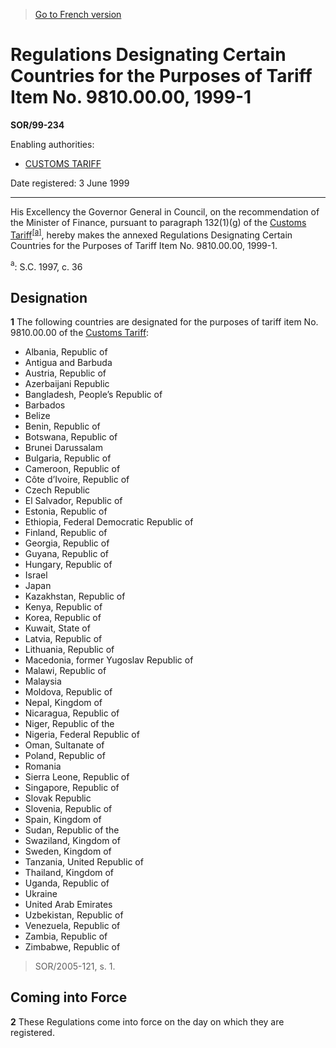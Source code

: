 > [Go to French version](/fr/Règlements/Décrets,%20ordonnances%20et%20règlements%20statutaires/99/234.md)

# Regulations Designating Certain Countries for the Purposes of Tariff Item No. 9810.00.00, 1999-1

**SOR/99-234**

Enabling authorities: 
- [CUSTOMS TARIFF](/en/Acts/Statutes%20of%20Canada/1997/c.%2036.md)

Date registered: 3 June 1999

----------

His Excellency the Governor General in Council, on the recommendation of the Minister of Finance, pursuant to paragraph 132(1)(g) of the [Customs Tariff](/en/Acts/Statutes%20of%20Canada/1997/c.%2036.md)<sup><a href='#footnotea_e'>[a]</a></sup>, hereby makes the annexed Regulations Designating Certain Countries for the Purposes of Tariff Item No. 9810.00.00, 1999-1.

<a name='footnotea_e'><sup>a</sup></a>: S.C. 1997, c. 36<br />




## Designation


**1** The following countries are designated for the purposes of tariff item No. 9810.00.00 of the [Customs Tariff](/en/Acts/Statutes%20of%20Canada/1997/c.%2036.md):
- Albania, Republic of
- Antigua and Barbuda
- Austria, Republic of
- Azerbaijani Republic
- Bangladesh, People’s Republic of
- Barbados
- Belize
- Benin, Republic of
- Botswana, Republic of
- Brunei Darussalam
- Bulgaria, Republic of
- Cameroon, Republic of
- Côte d’Ivoire, Republic of
- Czech Republic
- El Salvador, Republic of
- Estonia, Republic of
- Ethiopia, Federal Democratic Republic of
- Finland, Republic of
- Georgia, Republic of
- Guyana, Republic of
- Hungary, Republic of
- Israel
- Japan
- Kazakhstan, Republic of
- Kenya, Republic of
- Korea, Republic of
- Kuwait, State of
- Latvia, Republic of
- Lithuania, Republic of
- Macedonia, former Yugoslav Republic of
- Malawi, Republic of
- Malaysia
- Moldova, Republic of
- Nepal, Kingdom of
- Nicaragua, Republic of
- Niger, Republic of the
- Nigeria, Federal Republic of
- Oman, Sultanate of
- Poland, Republic of
- Romania
- Sierra Leone, Republic of
- Singapore, Republic of
- Slovak Republic
- Slovenia, Republic of
- Spain, Kingdom of
- Sudan, Republic of the
- Swaziland, Kingdom of
- Sweden, Kingdom of
- Tanzania, United Republic of
- Thailand, Kingdom of
- Uganda, Republic of
- Ukraine
- United Arab Emirates
- Uzbekistan, Republic of
- Venezuela, Republic of
- Zambia, Republic of
- Zimbabwe, Republic of
> SOR/2005-121, s. 1.





## Coming into Force


**2** These Regulations come into force on the day on which they are registered.


